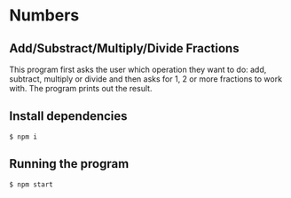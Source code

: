 # Numbers

## Add/Substract/Multiply/Divide Fractions

This program first asks the user which operation they want to do: add, subtract, multiply or divide
and then asks for 1, 2 or more fractions to work with. The program prints out the result.

## Install dependencies
```
$ npm i
```

## Running the program
```
$ npm start
```